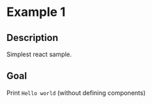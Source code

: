 # Example 1
## Description
Simplest react sample.

## Goal
Print `Hello world` (without defining components)